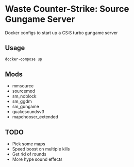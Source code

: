# Waste Counter-Strike: Source Gungame Server

Docker configs to start up a CS:S turbo gungame server

## Usage

```bash
docker-compose up
```

## Mods

* mmsource
* sourcemod
* sm_noblock
* sm_ggdm
* sm_gungame
* quakesoundsv3
* mapchooser_extended

## TODO

* Pick some maps
* Speed boost on multiple kills
* Get rid of rounds
* More hype sound effects

